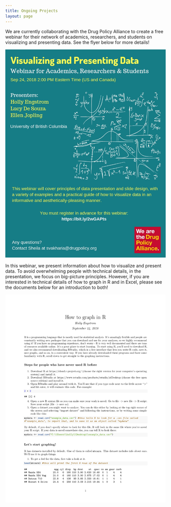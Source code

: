 ```yaml
---
title: Ongoing Projects
layout: page
---
```

We are currently collaborating with the Drug Policy Alliance to create a free webinar for their network of academics, researchers, and students on visualizing and presenting data. See the flyer below for more details!

<img src="\assets\webinar.jpg">

<p>In this webinar, we present information about how to visualize and present data. To avoid overwhelming people with technical details, in the presentation, we focus on big-picture principles. However, if you are interested in technical details of how to graph in R and in Excel, please see the documents below for an introduction to both!</p>

<img src="\assets\How-to-Graph.pdf">
